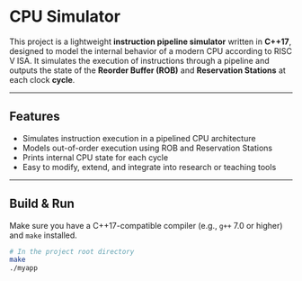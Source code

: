 # CPU Simulator

This project is a lightweight **instruction pipeline simulator** written in **C++17**, designed to model the internal behavior of a modern CPU according to RISC V ISA. It simulates the execution of instructions through a pipeline and outputs the state of the **Reorder Buffer (ROB)** and **Reservation Stations** at each clock **cycle**.

---

## Features

- Simulates instruction execution in a pipelined CPU architecture
- Models out-of-order execution using ROB and Reservation Stations
- Prints internal CPU state for each cycle
- Easy to modify, extend, and integrate into research or teaching tools

---

## Build & Run

Make sure you have a C++17-compatible compiler (e.g., `g++` 7.0 or higher) and `make` installed.

```bash
# In the project root directory
make
./myapp
